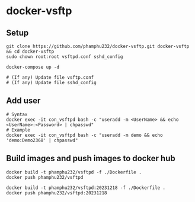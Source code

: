 # docker-vsftp

## Setup

```
git clone https://github.com/phamphu232/docker-vsftp.git docker-vsftp && cd docker-vsftp
sudo chown root:root vsftpd.conf sshd_config

docker-compose up -d

# (If any) Update file vsftp.conf 
# (If any) Update file sshd_config
```


## Add user

```
# Syntax
docker exec -it con_vsftpd bash -c "useradd -m <UserName> && echo <UserName>:<Password> | chpasswd"
# Example
docker exec -it con_vsftpd bash -c "useradd -m demo && echo 'demo:Demo2368' | chpasswd"
```

## Build images and push images to docker hub

```
docker build -t phamphu232/vsftpd -f ./Dockerfile .
docker push phamphu232/vsftpd

docker build -t phamphu232/vsftpd:20231218 -f ./Dockerfile .
docker push phamphu232/vsftpd:20231218
```
